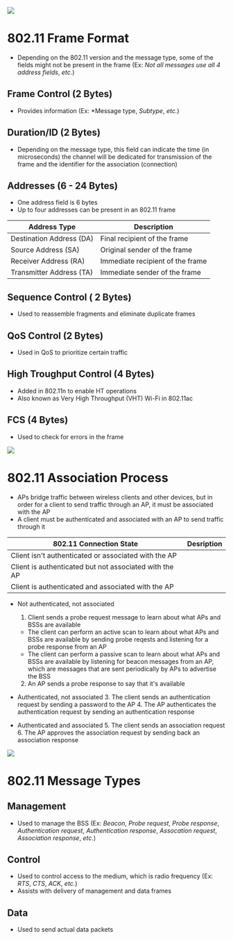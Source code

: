 
![](https://github.com/JonmarCorpuz/SecondBrain/blob/main/Assets/Whitespace.png)

# 802.11 Frame Format

* Depending on the 802.11 version and the message type, some of the fields might not be present in the frame (Ex: *Not all messages use all 4 address fields*, *etc.*)

## Frame Control (2 Bytes)

* Provides information (Ex: *Message type, *Subtype*, *etc.*)

## Duration/ID (2 Bytes)

* Depending on the message type, this field can indicate the time (in microseconds) the channel will be dedicated for transmission of the frame and the identifier for the association (connection)

## Addresses (6 - 24 Bytes)

* One address field is 6 bytes
* Up to four addresses can be present in an 802.11 frame

| Address Type | Description |
| --- | --- |
| Destination Address (DA) | Final recipient of the frame |
| Source Address (SA) | Original sender of the frame |
| Receiver Address (RA) | Immediate recipient of the frame |
| Transmitter Address (TA) | Immediate sender of the frame |

## Sequence Control ( 2 Bytes)

* Used to reassemble fragments and eliminate duplicate frames

## QoS Control (2 Bytes)

* Used in QoS to prioritize certain traffic

## High Troughput Control (4 Bytes)

* Added in 802.11n to enable HT operations
* Also known as Very High Throughput (VHT) Wi-Fi in 802.11ac

## FCS (4 Bytes)

* Used to check for errors in the frame

![](https://github.com/JonmarCorpuz/SecondBrain/blob/main/Assets/Whitespace.png)

# 802.11 Association Process

* APs bridge traffic between wireless clients and other devices, but in order for a client to send traffic through an AP, it must be associated with the AP
* A client must be authenticated and associated with an AP to send traffic through it

| 802.11 Connection State | Desription |
| --- | --- |
| Client isn't authenticated or associated with the AP |  |
| Client is authenticated but not associated with the AP |  |
| Client is authenticated and associated with the AP |  |

* Not authenticated, not associated
  1. Client sends a probe request message to learn about what APs and BSSs are available
    * The client can perform an active scan to learn about what APs and BSSs are available by sending probe reqests and listening for a probe response from an AP
    * The client can perform a passive scan to learn about what APs and BSSs are available by listening for beacon messages from an AP, which are messages that are sent periodically by APs to advertise the BSS
  2. An AP sends a probe response to say that it's available

* Authenticated, not associated
  3. The client sends an authentication request by sending a password to the AP
  4. The AP authenticates the authentication request by sending an authentication response
 
* Authenticated and associated
  5. The client sends an association request
  6. The AP approves the association request by sending back an association response


![](https://github.com/JonmarCorpuz/SecondBrain/blob/main/Assets/Whitespace.png)

# 802.11 Message Types

## Management

* Used to manage the BSS (Ex: *Beacon*, *Probe request*, *Probe response*, *Authentication request*, *Authentication response*, *Assocation request*, *Association response*, *etc.*)

## Control

* Used to control access to the medium, which is radio frequency (Ex: *RTS*, *CTS*, *ACK*, *etc.*)
* Assists with delivery of management and data frames

## Data

* Used to send actual data packets
